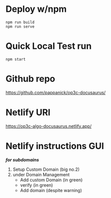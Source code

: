 # Deploy w/npm

    npm run build
    npm run serve


# Quick Local Test run

    npm start


# Github repo

https://github.com/pappanick/op3c-docusaurus/


# Netlify URl

https://op3c-algo-docusaurus.netlify.app/


# Netlify instructions GUI 
***for subdomains***

1. Setup Custom Domain (big no.2)
2. under Domain Management
    * Add custom Domain (in green)
    * verify (in green)
    * Add domain (despite warning)
